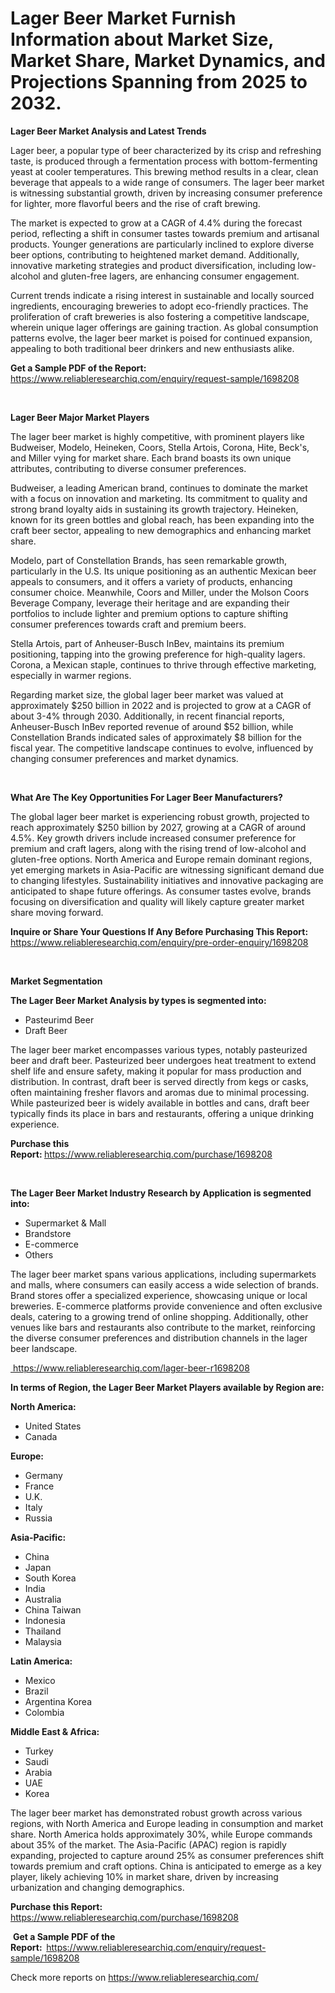 <p><h1>Lager Beer Market Furnish Information about Market Size, Market Share, Market Dynamics, and Projections Spanning from 2025 to 2032.</h1></p><p><strong>Lager Beer Market Analysis and Latest Trends</strong></p>
<p><p>Lager beer, a popular type of beer characterized by its crisp and refreshing taste, is produced through a fermentation process with bottom-fermenting yeast at cooler temperatures. This brewing method results in a clear, clean beverage that appeals to a wide range of consumers. The lager beer market is witnessing substantial growth, driven by increasing consumer preference for lighter, more flavorful beers and the rise of craft brewing.</p><p>The market is expected to grow at a CAGR of 4.4% during the forecast period, reflecting a shift in consumer tastes towards premium and artisanal products. Younger generations are particularly inclined to explore diverse beer options, contributing to heightened market demand. Additionally, innovative marketing strategies and product diversification, including low-alcohol and gluten-free lagers, are enhancing consumer engagement.</p><p>Current trends indicate a rising interest in sustainable and locally sourced ingredients, encouraging breweries to adopt eco-friendly practices. The proliferation of craft breweries is also fostering a competitive landscape, wherein unique lager offerings are gaining traction. As global consumption patterns evolve, the lager beer market is poised for continued expansion, appealing to both traditional beer drinkers and new enthusiasts alike.</p></p>
<p><strong>Get a Sample PDF of the Report:&nbsp;</strong> <a href="https://www.reliableresearchiq.com/enquiry/request-sample/1698208?utm_campaign=2245&utm_medium=2&utm_source=Github&utm_content=ia&utm_term=14022025&utm_id=lager-beer">https://www.reliableresearchiq.com/enquiry/request-sample/1698208</a></p>
<p>&nbsp;</p>
<p><strong>Lager Beer Major Market Players</strong></p>
<p><p>The lager beer market is highly competitive, with prominent players like Budweiser, Modelo, Heineken, Coors, Stella Artois, Corona, Hite, Beck's, and Miller vying for market share. Each brand boasts its own unique attributes, contributing to diverse consumer preferences.</p><p>Budweiser, a leading American brand, continues to dominate the market with a focus on innovation and marketing. Its commitment to quality and strong brand loyalty aids in sustaining its growth trajectory. Heineken, known for its green bottles and global reach, has been expanding into the craft beer sector, appealing to new demographics and enhancing market share.</p><p>Modelo, part of Constellation Brands, has seen remarkable growth, particularly in the U.S. Its unique positioning as an authentic Mexican beer appeals to consumers, and it offers a variety of products, enhancing consumer choice. Meanwhile, Coors and Miller, under the Molson Coors Beverage Company, leverage their heritage and are expanding their portfolios to include lighter and premium options to capture shifting consumer preferences towards craft and premium beers.</p><p>Stella Artois, part of Anheuser-Busch InBev, maintains its premium positioning, tapping into the growing preference for high-quality lagers. Corona, a Mexican staple, continues to thrive through effective marketing, especially in warmer regions.</p><p>Regarding market size, the global lager beer market was valued at approximately $250 billion in 2022 and is projected to grow at a CAGR of about 3-4% through 2030. Additionally, in recent financial reports, Anheuser-Busch InBev reported revenue of around $52 billion, while Constellation Brands indicated sales of approximately $8 billion for the fiscal year. The competitive landscape continues to evolve, influenced by changing consumer preferences and market dynamics.</p></p>
<p>&nbsp;</p>
<p><strong>What Are The Key Opportunities For Lager Beer Manufacturers?</strong></p>
<p><p>The global lager beer market is experiencing robust growth, projected to reach approximately $250 billion by 2027, growing at a CAGR of around 4.5%. Key growth drivers include increased consumer preference for premium and craft lagers, along with the rising trend of low-alcohol and gluten-free options. North America and Europe remain dominant regions, yet emerging markets in Asia-Pacific are witnessing significant demand due to changing lifestyles. Sustainability initiatives and innovative packaging are anticipated to shape future offerings. As consumer tastes evolve, brands focusing on diversification and quality will likely capture greater market share moving forward.</p></p>
<p><strong>Inquire or Share Your Questions If Any Before Purchasing This Report:</strong> <a href="https://www.reliableresearchiq.com/enquiry/pre-order-enquiry/1698208?utm_campaign=2245&utm_medium=2&utm_source=Github&utm_content=ia&utm_term=14022025&utm_id=lager-beer">https://www.reliableresearchiq.com/enquiry/pre-order-enquiry/1698208</a></p>
<p>&nbsp;</p>
<p><strong>Market Segmentation</strong></p>
<p><strong>The Lager Beer Market Analysis by types is segmented into:</strong></p>
<p><ul><li>Pasteurimd Beer</li><li>Draft Beer</li></ul></p>
<p><p>The lager beer market encompasses various types, notably pasteurized beer and draft beer. Pasteurized beer undergoes heat treatment to extend shelf life and ensure safety, making it popular for mass production and distribution. In contrast, draft beer is served directly from kegs or casks, often maintaining fresher flavors and aromas due to minimal processing. While pasteurized beer is widely available in bottles and cans, draft beer typically finds its place in bars and restaurants, offering a unique drinking experience.</p></p>
<p><strong>Purchase this Report:&nbsp;</strong><a href="https://www.reliableresearchiq.com/purchase/1698208?utm_campaign=2245&utm_medium=2&utm_source=Github&utm_content=ia&utm_term=14022025&utm_id=lager-beer">https://www.reliableresearchiq.com/purchase/1698208</a></p>
<p>&nbsp;</p>
<p><strong>The Lager Beer Market Industry Research by Application is segmented into:</strong></p>
<p><ul><li>Supermarket & Mall</li><li>Brandstore</li><li>E-commerce</li><li>Others</li></ul></p>
<p><p>The lager beer market spans various applications, including supermarkets and malls, where consumers can easily access a wide selection of brands. Brand stores offer a specialized experience, showcasing unique or local breweries. E-commerce platforms provide convenience and often exclusive deals, catering to a growing trend of online shopping. Additionally, other venues like bars and restaurants also contribute to the market, reinforcing the diverse consumer preferences and distribution channels in the lager beer landscape.</p></p>
<p><a href="https://www.reliableresearchiq.com/lager-beer-r1698208?utm_campaign=2245&utm_medium=2&utm_source=Github&utm_content=ia&utm_term=14022025&utm_id=lager-beer">&nbsp;https://www.reliableresearchiq.com/lager-beer-r1698208</a></p>
<p><strong>In terms of Region, the Lager Beer Market Players available by Region are:</strong></p>
<p>
    <p> <strong> North America: </strong>
        <ul>
            <li>United States</li>
            <li>Canada</li>
        </ul>
        </p> 
    <p> <strong> Europe: </strong>
        <ul>
            <li>Germany</li>
            <li>France</li>
            <li>U.K.</li>
            <li>Italy</li>
            <li>Russia</li>
        </ul>
        </p> 
    <p> <strong> Asia-Pacific: </strong>
        <ul>
            <li>China</li>
            <li>Japan</li>
            <li>South Korea</li>
            <li>India</li>
            <li>Australia</li>
            <li>China Taiwan</li>
            <li>Indonesia</li>
            <li>Thailand</li>
            <li>Malaysia</li>
        </ul>
        </p> 
    <p> <strong> Latin America: </strong>
        <ul>
            <li>Mexico</li>
            <li>Brazil</li>
            <li>Argentina Korea</li>
            <li>Colombia</li>
        </ul>
        </p> 
    <p> <strong> Middle East & Africa: </strong>
        <ul>
            <li>Turkey</li>
            <li>Saudi</li>
            <li>Arabia</li>
            <li>UAE</li>
            <li>Korea</li>
        </ul>
    </p>
    </p>
<p><p>The lager beer market has demonstrated robust growth across various regions, with North America and Europe leading in consumption and market share. North America holds approximately 30%, while Europe commands about 35% of the market. The Asia-Pacific (APAC) region is rapidly expanding, projected to capture around 25% as consumer preferences shift towards premium and craft options. China is anticipated to emerge as a key player, likely achieving 10% in market share, driven by increasing urbanization and changing demographics.</p></p>
<p><strong>Purchase this Report: </strong><a href="https://www.reliableresearchiq.com/purchase/1698208?utm_campaign=2245&utm_medium=2&utm_source=Github&utm_content=ia&utm_term=14022025&utm_id=lager-beer">https://www.reliableresearchiq.com/purchase/1698208</a></p>
<p>&nbsp;<strong>Get a Sample PDF of the Report:&nbsp;&nbsp;</strong><a href="https://www.reliableresearchiq.com/enquiry/request-sample/1698208?utm_campaign=2245&utm_medium=2&utm_source=Github&utm_content=ia&utm_term=14022025&utm_id=lager-beer">https://www.reliableresearchiq.com/enquiry/request-sample/1698208</a></p>
<p><strong></strong></p>
<p>Check more reports on <a href="https://www.reliableresearchiq.com/?utm_campaign=2245&utm_medium=2&utm_source=Github&utm_content=ia&utm_term=14022025&utm_id=lager-beer">https://www.reliableresearchiq.com/</a></p>